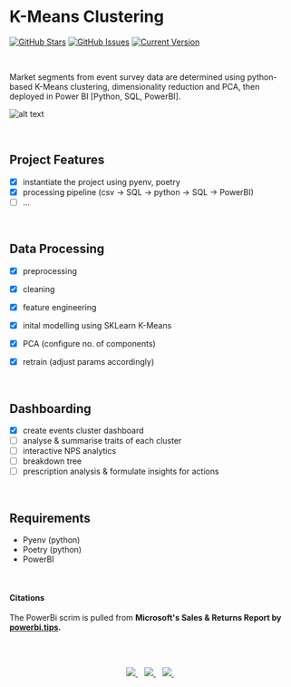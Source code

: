 K-Means Clustering
============
[![GitHub Stars](https://img.shields.io/github/stars/jordanhoare/clustering-customer-segments.svg)](https://github.com/jordanhoare/clustering-customer-segments/stargazers) [![GitHub Issues](https://img.shields.io/github/issues/jordanhoare/clustering-customer-segments.svg)](https://github.com/jordanhoare/clustering-customer-segments/issues) [![Current Version](https://img.shields.io/badge/version-0.5.0-green.svg)](https://github.com/jordanhoare/clustering-customer-segments) 

</br>

Market segments from event survey data are determined using python-based K-Means clustering, dimensionality reduction and PCA, then deployed in Power BI [Python, SQL, PowerBI].  

![alt text](https://github.com/jordanhoare/clustering-customer-segments/tree/main/clustering_customer_segments/pbix/dashboard1.png?raw=true)

</br>

## Project Features
- [x] instantiate the project using pyenv, poetry
- [x] processing pipeline (csv -> SQL -> python -> SQL -> PowerBI)
- [ ] ...

</br>

## Data Processing

- [x] preprocessing
- [x] cleaning
- [x] feature engineering 
- [x] inital modelling using SKLearn K-Means
- [x] PCA (configure no. of components)
- [x] retrain (adjust params accordingly)


</br>

## Dashboarding
- [x] create events cluster dashboard
- [ ] analyse & summarise traits of each cluster
- [ ] interactive NPS analytics 
- [ ] breakdown tree 
- [ ] prescription analysis & formulate insights for actions

</br>

<!-- ## Installation
To demo this application: clone the repo, navigate to the project folder and run `poetry shell` to open the venv.  Run the ` __main__.py ` file to start the server.  You can then access the web UI @ `http://127.0.0.1:8000/` -->


## Requirements 
- Pyenv (python)
- Poetry (python)
- PowerBI

 
</br>


#### Citations
The PowerBi scrim is pulled from **Microsoft's Sales & Returns Report by [powerbi.tips](https://powerbi.tips/product/scrims-msft-skateboard-report-free/).**

</br>

</br>


<p align="center">
    <a href="https://www.linkedin.com/in/jordan-hoare/">
        <img src="https://img.shields.io/badge/LinkedIn-0077B5?style=for-the-badge&logo=linkedin&logoColor=white" />
    </a>&nbsp;&nbsp;
    <a href="https://www.kaggle.com/jordanhoare">
        <img src="https://img.shields.io/badge/Kaggle-20BEFF?style=for-the-badge&logo=Kaggle&logoColor=white" />
    </a>&nbsp;&nbsp;
    <a href="mailto:jordanhoare0@gmail.com">
        <img src="https://img.shields.io/badge/Gmail-D14836?style=for-the-badge&logo=gmail&logoColor=white" />
    </a>&nbsp;&nbsp;
</p>



